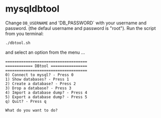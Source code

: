 # mysqldbtool

Change `DB_USERNAME` and 'DB_PASSWORD` with your username and password. (the defaul username and password is "root"). Run the script from you terminal:

```
./dbtool.sh
```

and select an option from the menu ...

```
====================================
============ DBtool ================
====================================
0) Connect to mysql? - Press 0
1) Show databases? - Press 1
2) Create a database? - Press 2
3) Drop a database? - Press 3
4) Import a database dump? - Press 4
5) Export a database dump? - Press 5
q) Quit? - Press q

What do you want to do?
```

